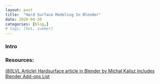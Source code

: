```yaml
---
layout: post
title:  "Hard Surface Modeling In Blender"
date: 2020-04-20
categories: [blog,]
# tags: [hot, summer]
---
```


<H3>Intro</H3>
<p>
</p>



<!-- <h2>Clay Experiments 1</h2> -->

<h3>Resources:</h3>


<a href="https://80.lv/articles/tools-and-tips-for-hard-surface-modeling-in-blender-2-8"> (80LVL Article) Hardsurface article in Blender by Michał Kalisz includes Blender Add-ons List</a>



